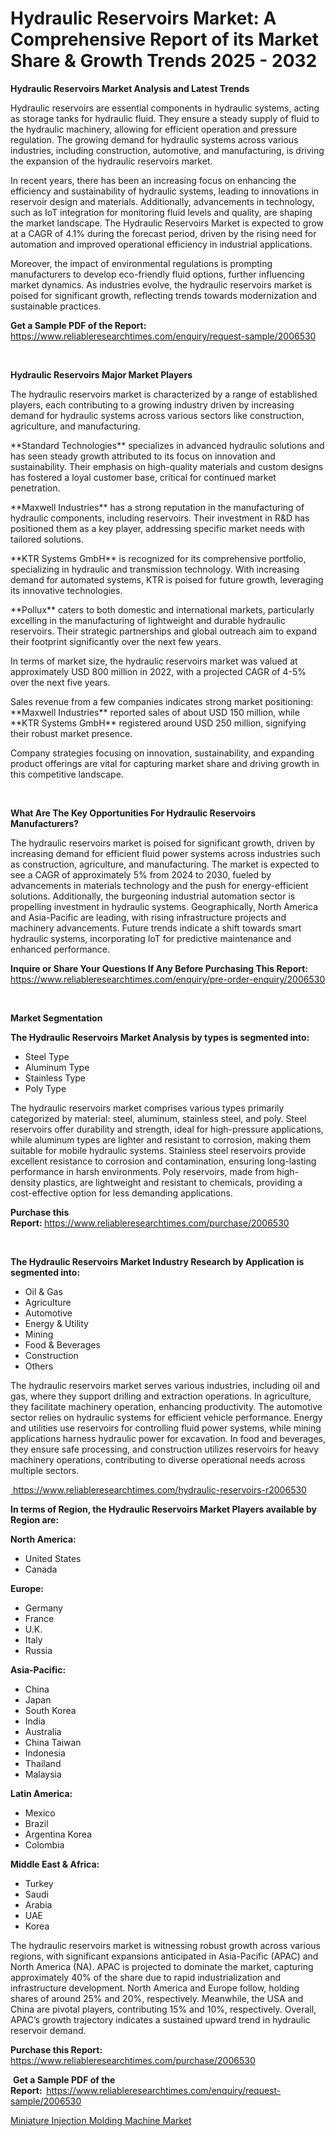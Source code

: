 <p><h1>Hydraulic Reservoirs Market: A Comprehensive Report of its Market Share & Growth Trends 2025 - 2032</h1></p><p><strong>Hydraulic Reservoirs Market Analysis and Latest Trends</strong></p>
<p><p>Hydraulic reservoirs are essential components in hydraulic systems, acting as storage tanks for hydraulic fluid. They ensure a steady supply of fluid to the hydraulic machinery, allowing for efficient operation and pressure regulation. The growing demand for hydraulic systems across various industries, including construction, automotive, and manufacturing, is driving the expansion of the hydraulic reservoirs market.</p><p>In recent years, there has been an increasing focus on enhancing the efficiency and sustainability of hydraulic systems, leading to innovations in reservoir design and materials. Additionally, advancements in technology, such as IoT integration for monitoring fluid levels and quality, are shaping the market landscape. The Hydraulic Reservoirs Market is expected to grow at a CAGR of 4.1% during the forecast period, driven by the rising need for automation and improved operational efficiency in industrial applications. </p><p>Moreover, the impact of environmental regulations is prompting manufacturers to develop eco-friendly fluid options, further influencing market dynamics. As industries evolve, the hydraulic reservoirs market is poised for significant growth, reflecting trends towards modernization and sustainable practices.</p></p>
<p><strong>Get a Sample PDF of the Report:&nbsp;</strong> <a href="https://www.reliableresearchtimes.com/enquiry/request-sample/2006530?utm_campaign=3518&utm_medium=2&utm_source=Github&utm_content=ia&utm_term=10042025&utm_id=hydraulic-reservoirs">https://www.reliableresearchtimes.com/enquiry/request-sample/2006530</a></p>
<p>&nbsp;</p>
<p><strong>Hydraulic Reservoirs Major Market Players</strong></p>
<p><p>The hydraulic reservoirs market is characterized by a range of established players, each contributing to a growing industry driven by increasing demand for hydraulic systems across various sectors like construction, agriculture, and manufacturing.</p><p>**Standard Technologies** specializes in advanced hydraulic solutions and has seen steady growth attributed to its focus on innovation and sustainability. Their emphasis on high-quality materials and custom designs has fostered a loyal customer base, critical for continued market penetration.</p><p>**Maxwell Industries** has a strong reputation in the manufacturing of hydraulic components, including reservoirs. Their investment in R&D has positioned them as a key player, addressing specific market needs with tailored solutions.</p><p>**KTR Systems GmbH** is recognized for its comprehensive portfolio, specializing in hydraulic and transmission technology. With increasing demand for automated systems, KTR is poised for future growth, leveraging its innovative technologies.</p><p>**Pollux** caters to both domestic and international markets, particularly excelling in the manufacturing of lightweight and durable hydraulic reservoirs. Their strategic partnerships and global outreach aim to expand their footprint significantly over the next few years.</p><p>In terms of market size, the hydraulic reservoirs market was valued at approximately USD 800 million in 2022, with a projected CAGR of 4-5% over the next five years. </p><p>Sales revenue from a few companies indicates strong market positioning: **Maxwell Industries** reported sales of about USD 150 million, while **KTR Systems GmbH** registered around USD 250 million, signifying their robust market presence. </p><p>Company strategies focusing on innovation, sustainability, and expanding product offerings are vital for capturing market share and driving growth in this competitive landscape.</p></p>
<p>&nbsp;</p>
<p><strong>What Are The Key Opportunities For Hydraulic Reservoirs Manufacturers?</strong></p>
<p><p>The hydraulic reservoirs market is poised for significant growth, driven by increasing demand for efficient fluid power systems across industries such as construction, agriculture, and manufacturing. The market is expected to see a CAGR of approximately 5% from 2024 to 2030, fueled by advancements in materials technology and the push for energy-efficient solutions. Additionally, the burgeoning industrial automation sector is propelling investment in hydraulic systems. Geographically, North America and Asia-Pacific are leading, with rising infrastructure projects and machinery advancements. Future trends indicate a shift towards smart hydraulic systems, incorporating IoT for predictive maintenance and enhanced performance.</p></p>
<p><strong>Inquire or Share Your Questions If Any Before Purchasing This Report:</strong> <a href="https://www.reliableresearchtimes.com/enquiry/pre-order-enquiry/2006530?utm_campaign=3518&utm_medium=2&utm_source=Github&utm_content=ia&utm_term=10042025&utm_id=hydraulic-reservoirs">https://www.reliableresearchtimes.com/enquiry/pre-order-enquiry/2006530</a></p>
<p>&nbsp;</p>
<p><strong>Market Segmentation</strong></p>
<p><strong>The Hydraulic Reservoirs Market Analysis by types is segmented into:</strong></p>
<p><ul><li>Steel Type</li><li>Aluminum Type</li><li>Stainless Type</li><li>Poly Type</li></ul></p>
<p><p>The hydraulic reservoirs market comprises various types primarily categorized by material: steel, aluminum, stainless steel, and poly. Steel reservoirs offer durability and strength, ideal for high-pressure applications, while aluminum types are lighter and resistant to corrosion, making them suitable for mobile hydraulic systems. Stainless steel reservoirs provide excellent resistance to corrosion and contamination, ensuring long-lasting performance in harsh environments. Poly reservoirs, made from high-density plastics, are lightweight and resistant to chemicals, providing a cost-effective option for less demanding applications.</p></p>
<p><strong>Purchase this Report:&nbsp;</strong><a href="https://www.reliableresearchtimes.com/purchase/2006530?utm_campaign=3518&utm_medium=2&utm_source=Github&utm_content=ia&utm_term=10042025&utm_id=hydraulic-reservoirs">https://www.reliableresearchtimes.com/purchase/2006530</a></p>
<p>&nbsp;</p>
<p><strong>The Hydraulic Reservoirs Market Industry Research by Application is segmented into:</strong></p>
<p><ul><li>Oil & Gas</li><li>Agriculture</li><li>Automotive</li><li>Energy & Utility</li><li>Mining</li><li>Food & Beverages</li><li>Construction</li><li>Others</li></ul></p>
<p><p>The hydraulic reservoirs market serves various industries, including oil and gas, where they support drilling and extraction operations. In agriculture, they facilitate machinery operation, enhancing productivity. The automotive sector relies on hydraulic systems for efficient vehicle performance. Energy and utilities use reservoirs for controlling fluid power systems, while mining applications harness hydraulic power for excavation. In food and beverages, they ensure safe processing, and construction utilizes reservoirs for heavy machinery operations, contributing to diverse operational needs across multiple sectors.</p></p>
<p><a href="https://www.reliableresearchtimes.com/hydraulic-reservoirs-r2006530?utm_campaign=3518&utm_medium=2&utm_source=Github&utm_content=ia&utm_term=10042025&utm_id=hydraulic-reservoirs">&nbsp;https://www.reliableresearchtimes.com/hydraulic-reservoirs-r2006530</a></p>
<p><strong>In terms of Region, the Hydraulic Reservoirs Market Players available by Region are:</strong></p>
<p>
    <p> <strong> North America: </strong>
        <ul>
            <li>United States</li>
            <li>Canada</li>
        </ul>
        </p> 
    <p> <strong> Europe: </strong>
        <ul>
            <li>Germany</li>
            <li>France</li>
            <li>U.K.</li>
            <li>Italy</li>
            <li>Russia</li>
        </ul>
        </p> 
    <p> <strong> Asia-Pacific: </strong>
        <ul>
            <li>China</li>
            <li>Japan</li>
            <li>South Korea</li>
            <li>India</li>
            <li>Australia</li>
            <li>China Taiwan</li>
            <li>Indonesia</li>
            <li>Thailand</li>
            <li>Malaysia</li>
        </ul>
        </p> 
    <p> <strong> Latin America: </strong>
        <ul>
            <li>Mexico</li>
            <li>Brazil</li>
            <li>Argentina Korea</li>
            <li>Colombia</li>
        </ul>
        </p> 
    <p> <strong> Middle East & Africa: </strong>
        <ul>
            <li>Turkey</li>
            <li>Saudi</li>
            <li>Arabia</li>
            <li>UAE</li>
            <li>Korea</li>
        </ul>
    </p>
    </p>
<p><p>The hydraulic reservoirs market is witnessing robust growth across various regions, with significant expansions anticipated in Asia-Pacific (APAC) and North America (NA). APAC is projected to dominate the market, capturing approximately 40% of the share due to rapid industrialization and infrastructure development. North America and Europe follow, holding shares of around 25% and 20%, respectively. Meanwhile, the USA and China are pivotal players, contributing 15% and 10%, respectively. Overall, APAC’s growth trajectory indicates a sustained upward trend in hydraulic reservoir demand.</p></p>
<p><strong>Purchase this Report: </strong><a href="https://www.reliableresearchtimes.com/purchase/2006530?utm_campaign=3518&utm_medium=2&utm_source=Github&utm_content=ia&utm_term=10042025&utm_id=hydraulic-reservoirs">https://www.reliableresearchtimes.com/purchase/2006530</a></p>
<p>&nbsp;<strong>Get a Sample PDF of the Report:&nbsp;&nbsp;</strong><a href="https://www.reliableresearchtimes.com/enquiry/request-sample/2006530?utm_campaign=3518&utm_medium=2&utm_source=Github&utm_content=ia&utm_term=10042025&utm_id=hydraulic-reservoirs">https://www.reliableresearchtimes.com/enquiry/request-sample/2006530</a></p>
<p><strong></strong></p>
<p><p><a href="https://github.com/pezezlarue7h/Market-Research-Report-List-1/blob/main/miniature-injection-molding-machine-market.md?utm_campaign=3518&utm_medium=2&utm_source=Github&utm_content=ia&utm_term=10042025&utm_id=hydraulic-reservoirs">Miniature Injection Molding Machine Market</a></p></p>